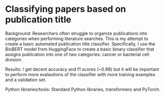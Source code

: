 # Classifying papers based on publication title
Background:
Researchers often struggle to organize publications into categories when performing literature searches. This is my attempt to create a basic automated publication title classifier. Specifically, I use the BioBERT model from HuggingFace to create a basic binary classifier that assigns publication into one of two categories: cancer or bacterial cell division.

Results:
I get decent accuracy and f1 scores (~0.98) but it will be important to perform more evalautions of the classifier with more training examples and a validation set.

Python libraries/tools: Standard Python libraries, transformers and PyTorch. 
